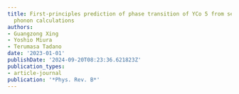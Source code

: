 ```yaml
---
title: First-principles prediction of phase transition of YCo 5 from self-consistent
  phonon calculations
authors:
- Guangzong Xing
- Yoshio Miura
- Terumasa Tadano
date: '2023-01-01'
publishDate: '2024-09-20T08:23:36.621823Z'
publication_types:
- article-journal
publication: '*Phys. Rev. B*'
---
```

